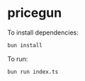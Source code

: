 # pricegun

To install dependencies:

```bash
bun install
```

To run:

```bash
bun run index.ts
```
